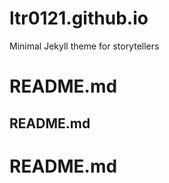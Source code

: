 # ltr0121.github.io
Minimal Jekyll theme for storytellers

README.md
===========
README.md
--------------
# README.md
